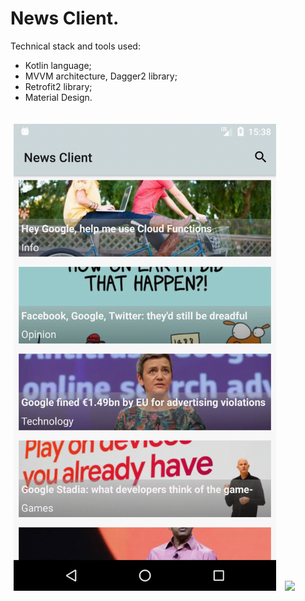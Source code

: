 # News Client.

Technical stack and tools used:
- Kotlin language;
- MVVM architecture, Dagger2 library;
- Retrofit2 library;
- Material Design.

<img src="screenshots/screen.gif" width="420" vspace="20" hspace="5"> <img src="screenshots/device_04.png" width="420" vspace="20" hspace="5">
